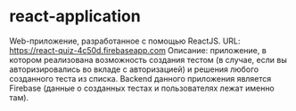 # react-application
Web-приложение, разработанное с помощью ReactJS.
URL: https://react-quiz-4c50d.firebaseapp.com
Описание: приложение, в котором реализована возможность создания тестом (в случае, если вы авторизировались во вкладе с авторизацией) и решения любого созданного теста из списка. Backend данного приложения является Firebase (данные о созданных тестах и пользователях лежат именно там).
